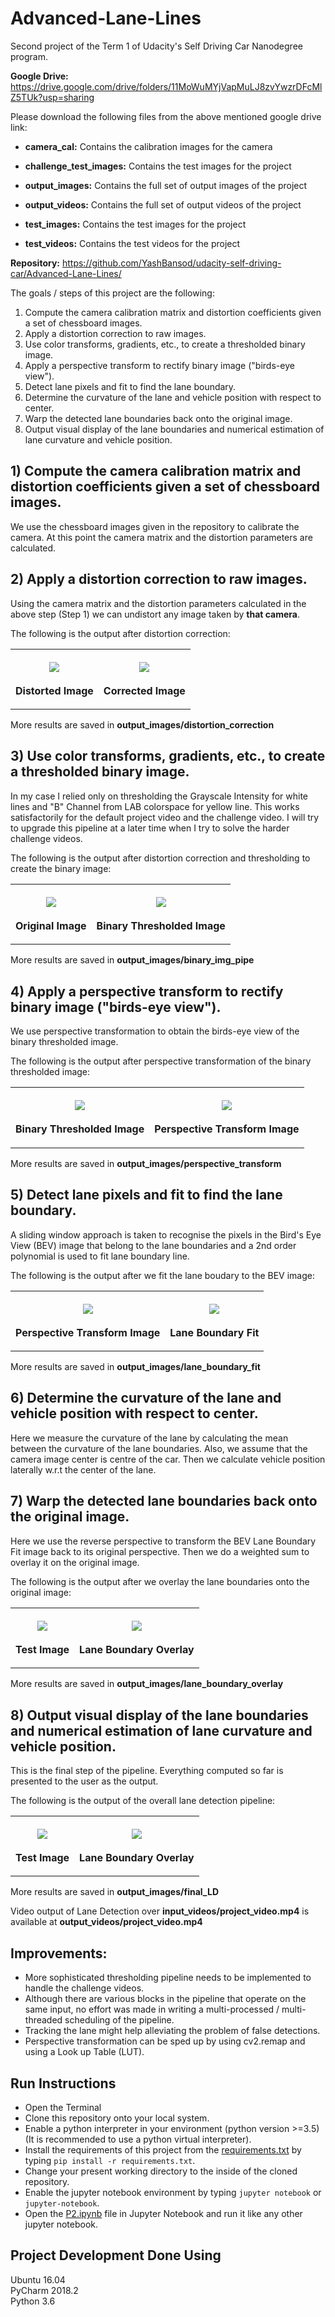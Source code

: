 # Advanced-Lane-Lines
Second project of the Term 1 of Udacity's Self Driving Car Nanodegree program.

  

**Google Drive:** https://drive.google.com/drive/folders/11MoWuMYjVapMuLJ8zvYwzrDFcMlZ5TUk?usp=sharing

Please download the following files from the above mentioned google drive link:

- **camera_cal:** Contains the calibration images for the camera

- **challenge_test_images:** Contains the test images for the project

- **output_images:** Contains the full set of output images of the project

- **output_videos:** Contains the full set of output videos of the project

- **test_images:** Contains the test images for the project

- **test_videos:** Contains the test videos for the project  

   

**Repository:** https://github.com/YashBansod/udacity-self-driving-car/Advanced-Lane-Lines/



The goals / steps of this project are the following:

1) Compute the camera calibration matrix and distortion coefficients given a set of chessboard images.
2) Apply a distortion correction to raw images.
3) Use color transforms, gradients, etc., to create a thresholded binary image.
4) Apply a perspective transform to rectify binary image ("birds-eye view").
5) Detect lane pixels and fit to find the lane boundary.
6) Determine the curvature of the lane and vehicle position with respect to center.
7) Warp the detected lane boundaries back onto the original image.
8) Output visual display of the lane boundaries and numerical estimation of lane curvature and vehicle position.

## 1) Compute the camera calibration matrix and distortion coefficients given a set of chessboard images.

We use the chessboard images given in the repository to calibrate the camera.
At this point the camera matrix and the distortion parameters are calculated.

## 2) Apply a distortion correction to raw images.

Using the camera matrix and the distortion parameters calculated in the above step (Step 1) we can undistort any image
taken by **that camera**.

The following is the output after distortion correction:
<div class="table-wrapper">
<table class="alt">
    <tr>
      <th>
        <p align="center">
             <div><span class="image fit"><img src="./images/calibration1.jpg" ></span></div>
             <br>Distorted Image
        </p>
      </th>
      <th>
        <p align="center">
             <div><span class="image fit"><img src="./images/corrected_calibration1.jpg"></span></div>
             <br>Corrected Image
        </p>
      </th>
    <tr>
</table>
</div>



More results are saved in **output_images/distortion_correction**

## 3) Use color transforms, gradients, etc., to create a thresholded binary image.
In my case I relied only on thresholding the Grayscale Intensity for white lines and "B" Channel from LAB colorspace for yellow line. This works satisfactorily for the default project video and the challenge video. I will try to upgrade this pipeline at a later time when I try to solve the harder challenge videos.  

The following is the output after distortion correction and thresholding to create the binary image:
<div class="table-wrapper">
<table class="alt">
    <tr>
      <th>
        <p align="center">
             <div><span class="image fit"><img src="./images/straight_lines2.jpg" ></span></div>
             <br>Original Image
        </p>
      </th>
      <th>
        <p align="center">
             <div><span class="image fit"><img src="./images/bin_straight_lines2.jpg"></span></div>
             <br>Binary Thresholded Image
        </p>
      </th>
    <tr>
</table>
</div>



More results are saved in **output_images/binary_img_pipe**

## 4) Apply a perspective transform to rectify binary image ("birds-eye view").
We use perspective transformation to obtain the birds-eye view of the binary thresholded image.

The following is the output after perspective transformation of the binary thresholded image:
<div class="table-wrapper">
<table class="alt">
    <tr>
      <th>
        <p align="center">
             <div><span class="image fit"><img src="./images/bin_straight_lines2.jpg" ></span></div>
             <br>Binary Thresholded Image
        </p>
      </th>
      <th>
        <p align="center">
             <div><span class="image fit"><img src="./images/pt_straight_lines2.jpg"></span></div>
             <br>Perspective Transform Image
        </p>
      </th>
    <tr>
</table>
</div>



More results are saved in **output_images/perspective_transform**

## 5) Detect lane pixels and fit to find the lane boundary.
A sliding window approach is taken to recognise the pixels in the Bird's Eye View (BEV) image that belong 
to the lane boundaries and a 2nd order polynomial is used to fit lane boundary line.

The following is the output after we fit the lane boudary to the BEV image:
<div class="table-wrapper">
<table class="alt">
    <tr>
      <th>
        <p align="center">
             <div><span class="image fit"><img src="./images/pt_straight_lines2.jpg" ></span></div>
             <br>Perspective Transform Image
        </p>
      </th>
      <th>
        <p align="center">
             <div><span class="image fit"><img src="./images/lane_straight_lines2.jpg"></span></div>
             <br>Lane Boundary Fit
        </p>
      </th>
    <tr>
</table>
</div>



More results are saved in **output_images/lane_boundary_fit**

## 6) Determine the curvature of the lane and vehicle position with respect to center. 
Here we measure the curvature of the lane by calculating the mean between the curvature of the lane boundaries.
Also, we assume that the camera image center is centre of the car. Then we calculate vehicle position laterally
w.r.t the center of the lane.

## 7) Warp the detected lane boundaries back onto the original image.
Here we use the reverse perspective to transform the BEV Lane Boundary Fit image back to its original perspective.
Then we do a weighted sum to overlay it on the original image.

The following is the output after we overlay the lane boundaries onto the original image:
<div class="table-wrapper">
<table class="alt">
    <tr>
      <th>
        <p align="center">
             <div><span class="image fit"><img src="./images/straight_lines2.jpg" ></span></div>
             <br>Test Image
        </p>
      </th>
      <th>
        <p align="center">
             <div><span class="image fit"><img src="./images/lane_straight_lines2.jpg"></span></div>
             <br>Lane Boundary Overlay
        </p>
      </th>
    <tr>
</table>
</div>



More results are saved in **output_images/lane_boundary_overlay**

## 8) Output visual display of the lane boundaries and numerical estimation of lane curvature and vehicle position.
This is the final step of the pipeline. Everything computed so far is presented to the user as the output.

The following is the output of the overall lane detection pipeline:
<div class="table-wrapper">
<table class="alt">
    <tr>
      <th>
        <p align="center">
             <div><span class="image fit"><img src="./images/straight_lines2.jpg" ></span></div>
             <br>Test Image
        </p>
      </th>
      <th>
        <p align="center">
             <div><span class="image fit"><img src="./images/final_straight_lines2.jpg"></span></div>
             <br>Lane Boundary Overlay
        </p>
      </th>
    <tr>
</table>
</div>



More results are saved in **output_images/final_LD**

Video output of Lane Detection over **input_videos/project_video.mp4** is available at
**output_videos/project_video.mp4**

## Improvements:
- More sophisticated thresholding pipeline needs to be implemented to handle the challenge videos.
- Although there are various blocks in the pipeline that operate on the same input, no effort was made in writing a 
multi-processed / multi-threaded scheduling of the pipeline.
- Tracking the lane might help alleviating the problem of false detections.
- Perspective transformation can be sped up by using cv2.remap and using a Look up Table (LUT).


## Run Instructions
- Open the Terminal
- Clone this repository onto your local system.
- Enable a python interpreter in your environment (python version >=3.5) (It is recommended to use a python virtual interpreter).
- Install the requirements of this project from the [requirements.txt](./requirements.txt) by typing `pip install -r requirements.txt`.
- Change your present working directory to the inside of the cloned repository.
- Enable the jupyter notebook environment by typing `jupyter notebook` or `jupyter-notebook`.
- Open the [P2.ipynb](./P2.ipynb) file in Jupyter Notebook and run it like any other jupyter notebook.


## Project Development Done Using
Ubuntu 16.04  
PyCharm 2018.2  
Python 3.6  
